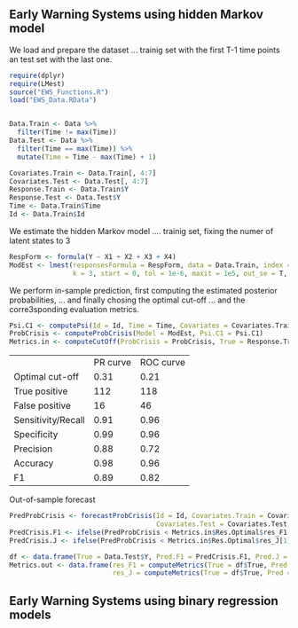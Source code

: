 <h2>Early Warning Systems using hidden Markov model</h2>

We load and prepare the dataset ... trainig set with the first T-1 time points an test set with the last one. 

```r
require(dplyr)
require(LMest)
source("EWS_Functions.R")
load("EWS_Data.RData")


Data.Train <- Data %>% 
  filter(Time != max(Time))
Data.Test <- Data %>% 
  filter(Time == max(Time)) %>% 
  mutate(Time = Time - max(Time) + 1)

Covariates.Train <- Data.Train[, 4:7]
Covariates.Test <- Data.Test[, 4:7]
Response.Train <- Data.Train$Y
Response.Test <- Data.Test$Y
Time <- Data.Train$Time
Id <- Data.Train$Id
```

We estimate the hidden Markov model .... trainig set, fixing the numer of latent states to 3

```r
RespForm <- formula(Y ~ X1 + X2 + X3 + X4)
ModEst <- lmest(responsesFormula = RespForm, data = Data.Train, index = c("Id", "Time"), 
                k = 3, start = 0, tol = 1e-6, maxit = 1e5, out_se = T, output = T)
```

We perform in-sample prediction, first computing the estimated posterior probabilities, ... and finally chosing the optimal cut-off ... and the corre3sponding evaluation metrics. 

```r
Psi.C1 <- computePsi(Id = Id, Time = Time, Covariates = Covariates.Train, Model = ModEst)
ProbCrisis <- computeProbCrisis(Model = ModEst, Psi.C1 = Psi.C1)
Metrics.in <- computeCutOff(ProbCrisis = ProbCrisis, True = Response.Train)
```

<div align="center">
<table>
  <tr>
    <td></td><td>PR curve</td><td>ROC curve</td>
  </tr>
  
  <tr>
    <td>Optimal cut-off</td> <td>0.31</td> <td>0.21</td>
  </tr>

  <tr>
    <td>True positive</td> <td>112</td> <td>118</td>
  </tr>
  <tr>
    <td>False positive</td> <td>16</td> <td>46</td>
  </tr>
  
  <tr>
    <td>Sensitivity/Recall</td> <td>0.91</td> <td>0.96</td>
  </tr>
  <tr>
    <td>Specificity</td> <td>0.99</td> <td>0.96</td>
  </tr>
  <tr>
    <td>Precision</td> <td>0.88</td> <td>0.72</td>
  </tr>
  <tr>
    <td>Accuracy</td> <td>0.98</td> <td>0.96</td>
  </tr>
  <tr>
    <td>F1</td> <td>0.89</td> <td>0.82</td>
  </tr>
</table>
</div>

Out-of-sample forecast

```r
PredProbCrisis <- forecastProbCrisis(Id = Id, Covariates.Train = Covariates.Train, 
                                     Covariates.Test = Covariates.Test, Model = ModEst)
PredCrisis.F1 <- ifelse(PredProbCrisis < Metrics.in$Res.Optimal$res_F1[1], 0, 1)
PredCrisis.J <- ifelse(PredProbCrisis < Metrics.in$Res.Optimal$res_J[1], 0, 1)

df <- data.frame(True = Data.Test$Y, Pred.F1 = PredCrisis.F1, Pred.J = PredCrisis.J)
Metrics.out <- data.frame(res_F1 = computeMetrics(True = df$True, Pred = df$Pred.F1), 
                          res_J = computeMetrics(True = df$True, Pred = df$Pred.J))
```



<h2>Early Warning Systems using binary regression models</h2>






